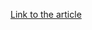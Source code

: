 [Link to the article](https://thehackernews.com/2025/04/dslogdrat-malware-deployed-via-ivanti.html)
